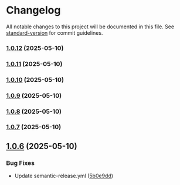# Changelog

All notable changes to this project will be documented in this file. See [standard-version](https://github.com/conventional-changelog/standard-version) for commit guidelines.

### [1.0.12](https://github.com/BrandonLewis/gis-survey.js/compare/v1.0.11...v1.0.12) (2025-05-10)

### [1.0.11](https://github.com/BrandonLewis/gis-survey.js/compare/v1.0.10...v1.0.11) (2025-05-10)

### [1.0.10](https://github.com/BrandonLewis/gis-survey.js/compare/v1.0.9...v1.0.10) (2025-05-10)

### [1.0.9](https://github.com/BrandonLewis/gis-survey.js/compare/v1.0.8...v1.0.9) (2025-05-10)

### [1.0.8](https://github.com/BrandonLewis/gis-survey.js/compare/v1.0.7...v1.0.8) (2025-05-10)

### [1.0.7](https://github.com/BrandonLewis/gis-survey.js/compare/v1.0.6...v1.0.7) (2025-05-10)

## [1.0.6](https://github.com/BrandonLewis/gis-survey.js/compare/v1.0.5...v1.0.6) (2025-05-10)


### Bug Fixes

* Update semantic-release.yml ([5b0e9dd](https://github.com/BrandonLewis/gis-survey.js/commit/5b0e9ddecc1c0cb587940e7fdb1bb9d8648ceafa))

